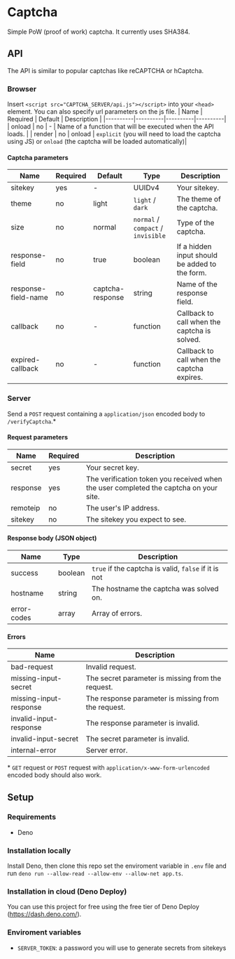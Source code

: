 # Captcha

Simple PoW (proof of work) captcha. It currently uses SHA384.

## API
The API is similar to popular captchas like reCAPTCHA or hCaptcha.
### Browser

Insert `<script src="CAPTCHA_SERVER/api.js"></script>` into your `<head>` element.
You can also specify url parameters on the js file.
| Name | Required | Default | Description |
|----------|----------|----------|----------|
| onload | no | - | Name of a function that will be executed when the API loads. |
| render | no | onload | `explicit` (you will need to load the captcha using JS) or `onload` (the captcha will be loaded automatically)|

#### Captcha parameters
| Name  | Required | Default | Type | Description |
|----------|----------|----------|----------|----------|
| sitekey | yes | - | UUIDv4 | Your sitekey. |
| theme | no | light | `light` / `dark` | The theme of the captcha. |
| size | no | normal | `normal` / `compact` / `invisible` | Type of the captcha. |
| response-field | no | true | boolean | If a hidden input should be added to the form. |
| response-field-name | no | captcha-response | string | Name of the response field. |
| callback | no | - | function | Callback to call when the captcha is solved. |
| expired-callback | no | - | function | Callback to call when the captcha expires. |

### Server
Send a `POST` request containing a `application/json` encoded body to `/verifyCaptcha`.*

#### Request parameters
| Name | Required | Description |
|----------|----------|----------|
| secret | yes | Your secret key. |
| response | yes | The verification token you received when the user completed the captcha on your site. |
| remoteip | no | The user's IP address. |
| sitekey | no | The sitekey you expect to see. |

#### Response body (JSON object)
| Name | Type | Description |
|----------|----------|----------|
| success | boolean | `true` if the captcha is valid, `false` if it is not |
| hostname | string | The hostname the captcha was solved on. |
| error-codes | array | Array of errors. |

#### Errors
| Name | Description |
|----------|----------|
| bad-request | Invalid request. |
| missing-input-secret | The secret parameter is missing from the request. |
| missing-input-response | The response parameter is missing from the request. |
| invalid-input-response | The response parameter is invalid. |
| invalid-input-secret | The secret parameter is invalid. |
| internal-error | Server error. |

\* `GET` request or `POST` request with `application/x-www-form-urlencoded` encoded body should also work.
## Setup

### Requirements
- Deno

### Installation locally
Install Deno, then clone this repo set the enviroment variable in `.env` file and run `deno run --allow-read --allow-env --allow-net app.ts`.

### Installation in cloud (Deno Deploy)
You can use this project for free using the free tier of Deno Deploy (https://dash.deno.com/).

### Enviroment variables
- `SERVER_TOKEN`: a password you will use to generate secrets from sitekeys